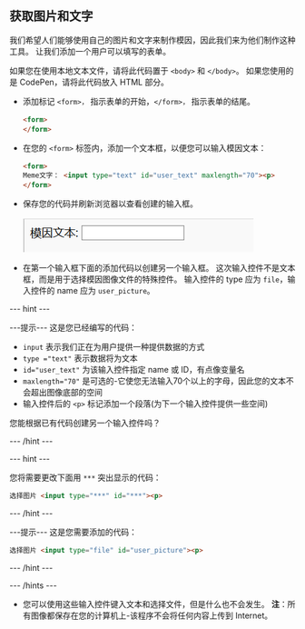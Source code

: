 ## 获取图片和文字

我们希望人们能够使用自己的图片和文字来制作模因，因此我们来为他们制作这种工具。 让我们添加一个用户可以填写的表单。

如果您在使用本地文本文件，请将此代码置于 `<body>` 和 `</body>`。 如果您使用的是 CodePen，请将此代码放入 HTML 部分。

- 添加标记 `<form>，` 指示表单的开始，`</form>，` 指示表单的结尾。

    ```html
    <form>
    </form>
    ```

- 在您的 `<form>` 标签内，添加一个文本框，以便您可以输入模因文本：

  ```html
  <form>
  Meme文字： <input type="text" id="user_text" maxlength="70"><p>
  </form>
  ```

- 保存您的代码并刷新浏览器以查看创建的输入框。

    ![第一个输入框](images/first-box.png)

- 在第一个输入框下面的添加代码以创建另一个输入框。 这次输入控件不是文本框，而是用于选择模因图像文件的特殊控件。 输入控件的 type 应为 `file`，输入控件的 name 应为 `user_picture`。

--- hint ---

---提示--- 这是您已经编写的代码：

  * `input` 表示我们正在为用户提供一种提供数据的方式
  * `type ="text"` 表示数据将为文本
  * `id="user_text"` 为该输入控件指定 name 或 ID，有点像变量名
  * `maxlength="70"` 是可选的-它使您无法输入70个以上的字母，因此您的文本不会超出图像底部的空间
  * 输入控件后的 `<p>` 标记添加一个段落(为下一个输入控件提供一些空间)

您能根据已有代码创建另一个输入控件吗？

--- /hint ---

--- hint ---

您将需要更改下面用 `***` 突出显示的代码：

```html
选择图片 <input type="***" id="***"><p>
```

--- /hint ---

---提示--- 这是您需要添加的代码：

```html
选择图片 <input type="file" id="user_picture"><p>
```
--- /hint ---

--- /hints ---

- 您可以使用这些输入控件键入文本和选择文件，但是什么也不会发生。 **注**：所有图像都保存在您的计算机上-该程序不会将任何内容上传到 Internet。
